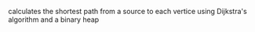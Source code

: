 calculates the shortest path from a source to each vertice using Dijkstra's algorithm and a binary heap
